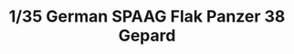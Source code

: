 ---
layout: product
title: "1/35 German SPAAG Flak Panzer 38 Gepard"
price: "2700" 
desc: "Maketa"
img_path: "/assets/img/ARK35010.webp"
brand: "Ark Models"
available: false
special_offer: false
new: false
soon: false
cat: "010000"
subcat: "015000"
subsubcat: "0N/A"
sifra: "ARK35010"
popular: false
spec: false
---